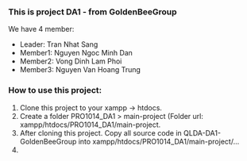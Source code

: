 ### This is project DA1 - from GoldenBeeGroup
We have 4 member:
+ Leader: Tran Nhat Sang
+ Member1: Nguyen Ngoc Minh Dan
+ Member2: Vong Dinh Lam Phoi
+ Member3: Nguyen Van Hoang Trung

### How to use this project:
1. Clone this project to your xampp -> htdocs.
2. Create a folder PRO1014_DA1 > main-project (Folder url: xampp/htdocs/PRO1014_DA1/main-project.
3. After cloning this project. Copy all source code in QLDA-DA1-GoldenBeeGroup into xampp/htdocs/PRO1014_DA1/main-project/...
4. 

